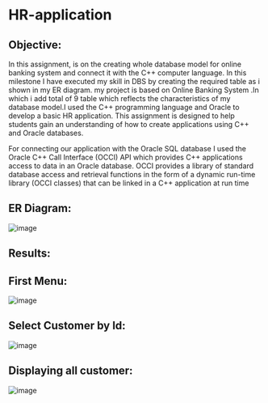 # HR-application

## Objective:

In this assignment, is on the creating whole database model for online banking system and connect it with the C++ computer language. In this milestone I have executed my skill in DBS by creating the required table as i shown in my ER diagram. my project is based on Online Banking System .In which i add total of 9 table which reflects the characteristics of my database model.I used the C++ programming language and Oracle to develop a basic HR application. This assignment is designed to help students gain an understanding of how to create applications using C++ and Oracle databases.

For connecting our application with the Oracle SQL database I used the Oracle C++ Call Interface (OCCI) API which provides C++ applications access to data in an Oracle database. OCCI provides a library of standard database access and retrieval functions in the form of a dynamic run-time library (OCCI classes) that can be linked in a C++ application at run time

## ER Diagram: 
![image](https://user-images.githubusercontent.com/94931828/207785007-a0aba6a4-2f8d-4c6a-a57c-5a374c1e16da.png)



## Results:

## First Menu:
![image](https://user-images.githubusercontent.com/94931828/207785811-8e3b8c18-8718-40c3-bb0c-addabd851ac5.png)

## Select Customer by Id:
![image](https://user-images.githubusercontent.com/94931828/207786046-9c40066c-c696-4ed9-a41f-c450a4511dc7.png)

## Displaying all customer:
![image](https://user-images.githubusercontent.com/94931828/207786435-c953497c-2e3f-43f2-8829-9dfab38abf05.png)






